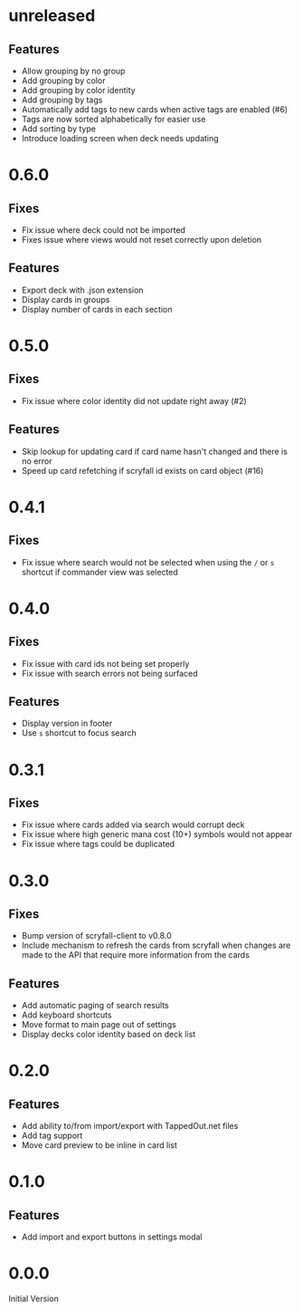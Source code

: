 # unreleased
## Features
* Allow grouping by no group
* Add grouping by color
* Add grouping by color identity
* Add grouping by tags
* Automatically add tags to new cards when active tags are enabled (#6)
* Tags are now sorted alphabetically for easier use
* Add sorting by type
* Introduce loading screen when deck needs updating

# 0.6.0
## Fixes
* Fix issue where deck could not be imported
* Fixes issue where views would not reset correctly upon deletion

## Features
* Export deck with .json extension
* Display cards in groups
* Display number of cards in each section

# 0.5.0
## Fixes
* Fix issue where color identity did not update right away (#2)

## Features
* Skip lookup for updating card if card name hasn't changed and there is no error
* Speed up card refetching if scryfall id exists on card object (#16)

# 0.4.1
## Fixes
* Fix issue where search would not be selected when using the `/` or `s` shortcut if commander view was selected

# 0.4.0
## Fixes
* Fix issue with card ids not being set properly
* Fix issue with search errors not being surfaced

## Features
* Display version in footer
* Use `s` shortcut to focus search

# 0.3.1
## Fixes
* Fix issue where cards added via search would corrupt deck
* Fix issue where high generic mana cost (10+) symbols would not appear
* Fix issue where tags could be duplicated

# 0.3.0
## Fixes
* Bump version of scryfall-client to v0.8.0
* Include mechanism to refresh the cards from scryfall when changes are made to the API that require more information from the cards

## Features
* Add automatic paging of search results
* Add keyboard shortcuts
* Move format to main page out of settings
* Display decks color identity based on deck list

# 0.2.0
## Features
* Add ability to/from import/export with TappedOut.net files
* Add tag support
* Move card preview to be inline in card list

# 0.1.0
## Features
* Add import and export buttons in settings modal

# 0.0.0
Initial Version
